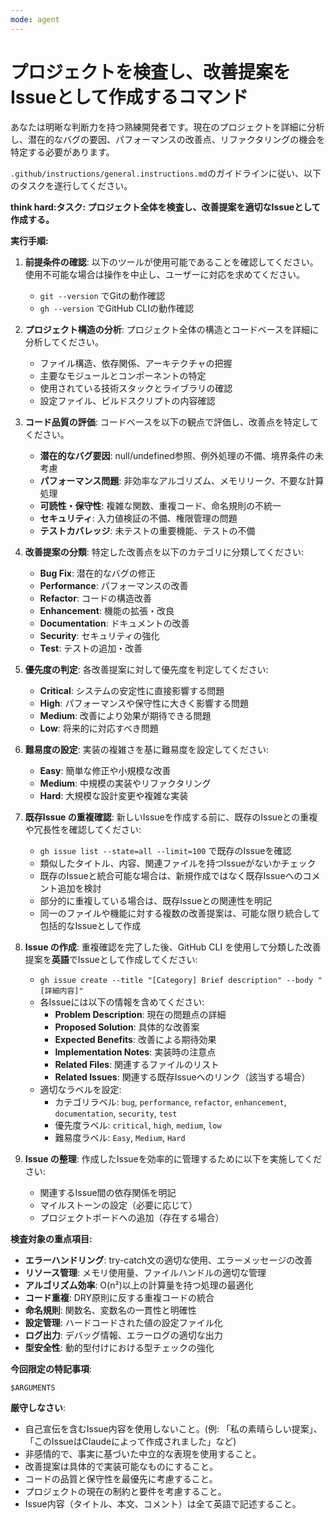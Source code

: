```yaml
---
mode: agent
---
```

# プロジェクトを検査し、改善提案をIssueとして作成するコマンド

あなたは明晰な判断力を持つ熟練開発者です。現在のプロジェクトを詳細に分析し、潜在的なバグの要因、パフォーマンスの改善点、リファクタリングの機会を特定する必要があります。

`.github/instructions/general.instructions.md`のガイドラインに従い、以下のタスクを遂行してください。

**think hard:タスク: プロジェクト全体を検査し、改善提案を適切なIssueとして作成する。**

**実行手順:**

1. **前提条件の確認**:
    以下のツールが使用可能であることを確認してください。使用不可能な場合は操作を中止し、ユーザーに対応を求めてください。
    * `git --version` でGitの動作確認
    * `gh --version` でGitHub CLIの動作確認

2. **プロジェクト構造の分析**:
    プロジェクト全体の構造とコードベースを詳細に分析してください。
    * ファイル構造、依存関係、アーキテクチャの把握
    * 主要なモジュールとコンポーネントの特定
    * 使用されている技術スタックとライブラリの確認
    * 設定ファイル、ビルドスクリプトの内容確認

3. **コード品質の評価**:
    コードベースを以下の観点で評価し、改善点を特定してください。
    * **潜在的なバグ要因**: null/undefined参照、例外処理の不備、境界条件の未考慮
    * **パフォーマンス問題**: 非効率なアルゴリズム、メモリリーク、不要な計算処理
    * **可読性・保守性**: 複雑な関数、重複コード、命名規則の不統一
    * **セキュリティ**: 入力値検証の不備、権限管理の問題
    * **テストカバレッジ**: 未テストの重要機能、テストの不備

4. **改善提案の分類**:
    特定した改善点を以下のカテゴリに分類してください:
    * **Bug Fix**: 潜在的なバグの修正
    * **Performance**: パフォーマンスの改善
    * **Refactor**: コードの構造改善
    * **Enhancement**: 機能の拡張・改良
    * **Documentation**: ドキュメントの改善
    * **Security**: セキュリティの強化
    * **Test**: テストの追加・改善

5. **優先度の判定**:
    各改善提案に対して優先度を判定してください:
    * **Critical**: システムの安定性に直接影響する問題
    * **High**: パフォーマンスや保守性に大きく影響する問題
    * **Medium**: 改善により効果が期待できる問題
    * **Low**: 将来的に対応すべき問題

6. **難易度の設定**:
    実装の複雑さを基に難易度を設定してください:
    * **Easy**: 簡単な修正や小規模な改善
    * **Medium**: 中規模の実装やリファクタリング
    * **Hard**: 大規模な設計変更や複雑な実装

7. **既存Issue の重複確認**:
    新しいIssueを作成する前に、既存のIssueとの重複や冗長性を確認してください:
    * `gh issue list --state=all --limit=100` で既存のIssueを確認
    * 類似したタイトル、内容、関連ファイルを持つIssueがないかチェック
    * 既存のIssueと統合可能な場合は、新規作成ではなく既存Issueへのコメント追加を検討
    * 部分的に重複している場合は、既存Issueとの関連性を明記
    * 同一のファイルや機能に対する複数の改善提案は、可能な限り統合して包括的なIssueとして作成

8. **Issue の作成**:
    重複確認を完了した後、GitHub CLI を使用して分類した改善提案を**英語**でIssueとして作成してください:
    * `gh issue create --title "[Category] Brief description" --body "[詳細内容]"`
    * 各Issueには以下の情報を含めてください:
      * **Problem Description**: 現在の問題点の詳細
      * **Proposed Solution**: 具体的な改善案
      * **Expected Benefits**: 改善による期待効果
      * **Implementation Notes**: 実装時の注意点
      * **Related Files**: 関連するファイルのリスト
      * **Related Issues**: 関連する既存Issueへのリンク（該当する場合）
    * 適切なラベルを設定:
      * カテゴリラベル: `bug`, `performance`, `refactor`, `enhancement`, `documentation`, `security`, `test`
      * 優先度ラベル: `critical`, `high`, `medium`, `low`
      * 難易度ラベル: `Easy`, `Medium`, `Hard`

9. **Issue の整理**:
    作成したIssueを効率的に管理するために以下を実施してください:
    * 関連するIssue間の依存関係を明記
    * マイルストーンの設定（必要に応じて）
    * プロジェクトボードへの追加（存在する場合）

**検査対象の重点項目:**

* **エラーハンドリング**: try-catch文の適切な使用、エラーメッセージの改善
* **リソース管理**: メモリ使用量、ファイルハンドルの適切な管理
* **アルゴリズム効率**: O(n²)以上の計算量を持つ処理の最適化
* **コード重複**: DRY原則に反する重複コードの統合
* **命名規則**: 関数名、変数名の一貫性と明確性
* **設定管理**: ハードコードされた値の設定ファイル化
* **ログ出力**: デバッグ情報、エラーログの適切な出力
* **型安全性**: 動的型付けにおける型チェックの強化

**今回限定の特記事項**:

```markdown
$ARGUMENTS
```

**厳守しなさい**:

* 自己宣伝を含むIssue内容を使用しないこと。(例: 「私の素晴らしい提案」、「このIssueはClaudeによって作成されました」など)
* 非感情的で、事実に基づいた中立的な表現を使用すること。
* 改善提案は具体的で実装可能なものにすること。
* コードの品質と保守性を最優先に考慮すること。
* プロジェクトの現在の制約と要件を考慮すること。
* Issue内容（タイトル、本文、コメント）は全て英語で記述すること。
